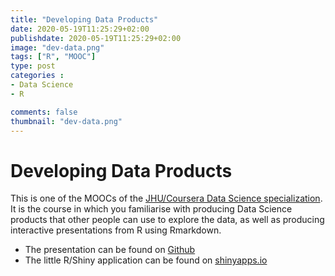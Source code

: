 ```yaml
---
title: "Developing Data Products"
date: 2020-05-19T11:25:29+02:00
publishdate: 2020-05-19T11:25:29+02:00
image: "dev-data.png"
tags: ["R", "MOOC"]
type: post
categories :
- Data Science
- R

comments: false
thumbnail: "dev-data.png"
---
```

# Developing Data Products

This is one of the MOOCs of the [JHU/Coursera Data Science specialization](https://www.coursera.org/specializations/jhu-data-science). It is the course in which you familiarise with producing Data Science products that other people can use to explore the data, as well as producing interactive presentations from R using Rmarkdown.

- The presentation can be found on [Github](http://anfe67.github.io/DevDataProductsPres/)
- The little R/Shiny application can be found on [shinyapps.io](https://anfe67.shinyapps.io/DevDataProductsProj/)
